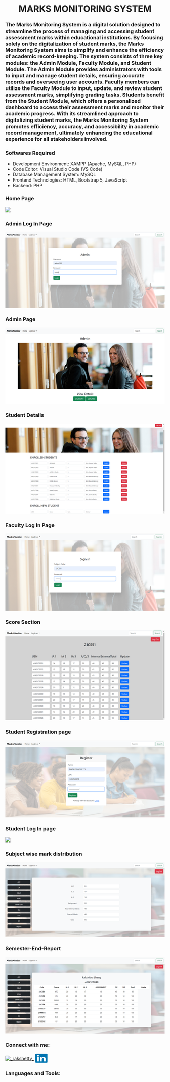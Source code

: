 
<h1 align="center">MARKS MONITORING SYSTEM</h1>
<h3 align="justified">The Marks Monitoring System is a digital solution designed to streamline the process of managing and accessing student assessment marks within educational institutions. By focusing solely on the digitalization of student marks, the Marks Monitoring System aims to simplify and enhance the efficiency of academic record-keeping. The system consists of three key modules: the Admin Module, Faculty Module, and Student Module. The Admin Module provides administrators with tools to input and manage student details, ensuring accurate records and overseeing user accounts. Faculty members can utilize the Faculty Module to input, update, and review student assessment marks, simplifying grading tasks. Students benefit from the Student Module, which offers a personalized dashboard to access their assessment marks and monitor their academic progress. With its streamlined approach to digitalizing student marks, the Marks Monitoring System promotes efficiency, accuracy, and accessibility in academic record management, ultimately enhancing the educational experience for all stakeholders involved.</h3>

<h3 align="left">Softwares Required</h3>

- Development Environment: XAMPP (Apache, MySQL, PHP)
- Code Editor: Visual Studio Code (VS Code)
- Database Management System: MySQL
- Frontend Technologies: HTML, Bootstrap 5, JavaScript
- Backend: PHP


<h3 align="left">Home Page</h3>
<img src="./Images/HomePage.jpg">

<h3 align="left">Admin Log In Page</h3>
<img src="./Images/Admin LogIn.png">

<h3 align="left">Admin Page</h3>
<img src="./Images/AdminOptions.png">

<h3 align="left">Student Details</h3>
<img src="./Images/Admin page.png">

<h3 align="left">Faculty Log In Page</h3>
<img src="./Images/Faculty_login_page.png">

<h3 align="left">Score Section</h3>
<img src="./Images/Subject marks.png">

<h3 align="left">Student Registration page</h3>
<img src="./Images/Student_Registration.png">

<h3 align="left">Student Log In page</h3>
<img src="./Images/Student login.png.jpg">

<h3 align="left">Subject wise mark distribution</h3>
<img src="./Images/per_sub_mark.png">

<h3 align="left">Semester-End-Report</h3>
<img src="./Images/Report.png">



<h3 align="left">Connect with me:</h3>
<p align="left">
<a href="https://instagram.com/_rakshetty_" target="blank"><img align="center" src="https://raw.githubusercontent.com/rahuldkjain/github-profile-readme-generator/master/src/images/icons/Social/instagram.svg" alt="_rakshetty_" height="30" width="40" /></a>
  <a href="https://www.linkedin.com/in/rakshitha-shetty-b6134724b/" target="blank"><img align="center" src="https://github.com/devicons/devicon/blob/master/icons/linkedin/linkedin-original.svg" alt="_rakshetty_" height="30" width="40" /></a>
</p>

<h3 align="left">Languages and Tools:</h3>


